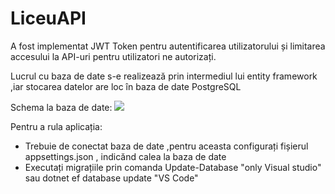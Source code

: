 # LiceuAPI
A fost implementat JWT Token pentru autentificarea utilizatorului și limitarea accesului la API-uri pentru utilizatori ne autorizați.

Lucrul cu baza de date s-e realizează prin intermediul lui entity framework ,iar stocarea datelor are loc în baza de date PostgreSQL

Schema la baza de date:
<img src="https://i.imgur.com/sPR8FDi.png"/>

Pentru a rula aplicația:

- Trebuie de conectat baza de date ,pentru aceasta configurați fișierul appsettings.json , indicănd calea la baza de date 
- Executați migrațiile prin comanda Update-Database "only Visual studio" sau  dotnet ef database update "VS Code"
